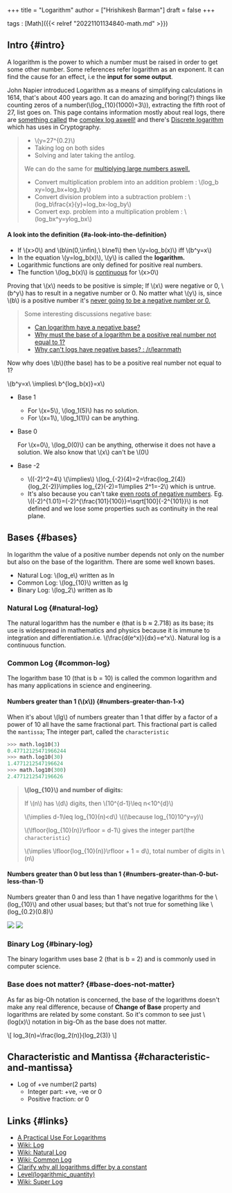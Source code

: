 +++
title = "Logarithm"
author = ["Hrishikesh Barman"]
draft = false
+++

tags
: [Math]({{< relref "20221101134840-math.md" >}})


## Intro {#intro}

A logarithm is the power to which a number must be raised in order to get some other number. Some references refer logarithm as an exponent. It can find the cause for an effect, i.e the **input for some output**.

John Napier introduced Logarithm as a means of simplifying calculations in 1614, that's about 400 years ago. It can do amazing and boring(?) things like counting zeros of a number(\\(log\_{10}(1000)=3\\)), extracting the fifth root of 27, list goes on. This page contains information mostly about real logs, there are [something called](https://en.wikipedia.org/wiki/Multivalued_function) the [complex log aswell!](https://en.wikipedia.org/wiki/Complex_logarithm) and there's [Discrete logarithm](https://en.wikipedia.org/wiki/Discrete_logarithm) which has uses in Cryptography.

> -   \\(y=27^{0.2}\\)
> -   Taking log on both sides
> -   Solving and later taking the antilog.
>
> We can do the same for [multiplying large numbers aswell.](https://qedinsight.wordpress.com/2011/04/22/a-practical-use-for-logarithms-part-2-how-we-multiplied-large-numbers-40-years-ago-and-how-integral-transforms-use-the-same-basic-idea/)
>
> -   Convert multiplication problem into an addition problem : \\(log\_b xy=log\_bx+log\_by\\)
> -   Convert division problem into a subtraction problem : \\(log\_b\frac{x}{y}=log\_bx-log\_by\\)
> -   Convert exp. problem into a multiplication problem : \\(log\_bx^y=ylog\_bx\\)


#### A look into the definition {#a-look-into-the-definition}

-   If \\(x>0\\) and \\(b\in(0,\infin),\ b\ne1\\) then \\(y=log\_b(x)\\) iff \\(b^y=x\\)
-   In the equation \\(y=log\_b(x)\\), \\(y\\) is called the **logarithm.**
-   Logarithmic functions are only defined for positive real numbers.
-   The function \\(log\_b(x)\\) is [continuous](https://math.stackexchange.com/questions/1133697/how-do-i-prove-using-the-definition-that-the-logarithmic-function-is-continuous) for \\(x>0\\)

Proving that \\(x\\) needs to be positive is simple; If \\(x\\) were negative or 0, \\(b^y\\) has to result in a negative number or 0. No matter what \\(y\\) is, since \\(b\\) is a positive number it's [never going to be a negative number or 0.](https://www.youtube.com/watch?v=MuX7T4PM1Mc)

> Some interesting discussions negative base:
>
> -   [Can logarithm have a negative base?](https://socratic.org/questions/can-a-logarithm-have-a-negative-base)
> -   [Why must the base of a logarithm be a positive real number not equal to 1?](https://math.stackexchange.com/questions/690024/why-must-the-base-of-a-logarithm-be-a-positive-real-number-not-equal-to-1)
> -   [Why can't logs have negative bases? : /r/learnmath](https://www.reddit.com/r/learnmath/comments/l948f/why_cant_logs_have_negative_bases/)

Now why does \\(b\\)(the base) has to be a positive real number not equal to 1?

\\(b^y=x\ \implies\ b^{log\_b(x)}=x\\)

<!--list-separator-->

-  Base 1

    -   For \\(x=5\\), \\(log\_1(5)\\) has no solution.
    -   For \\(x=1\\), \\(log\_1(1)\\) can be anything.

<!--list-separator-->

-  Base 0

    For \\(x=0\\), \\(log\_0(0)\\) can be anything, otherwise it does not have a solution. We also know that \\(x\\) can't be \\(0\\)

<!--list-separator-->

-  Base -2

    -   \\((-2)^2=4\\) \\(\implies\\) \\(log\_{-2}(4)=2=\frac{log\_2(4)}{log\_2(-2)}\implies log\_{2}(-2)=1\implies 2^1=-2\\) which is untrue.
    -   It's also because you can't take [even roots of negative numbers](https://en.wikipedia.org/wiki/Nth_root). Eg. \\((-2)^{1.01}=(-2)^{\frac{101}{100}}=\sqrt[100]{-2^{101}}\\) is not defined and we lose some properties such as continuity in the real plane.


## Bases {#bases}

In logarithm the value of a positive number depends not only on the number but also on the base of the logarithm. There are some well known bases.

-   Natural Log: \\(log\_e\\) written as ln
-   Common Log: \\(log\_{10}\\) written as lg
-   Binary Log: \\(log\_2\\) written as lb


### Natural Log {#natural-log}

The natural logarithm has the number e (that is b ≈ 2.718) as its base; its use is widespread in mathematics and physics because it is immune to integration and differentiation.i.e. \\(\frac{d(e^x)}{dx}=e^x\\). Natural log is a continuous function.


### Common Log {#common-log}

The logarithm base 10 (that is b = 10) is called the common logarithm and has many applications in science and engineering.


#### Numbers greater than 1 (\\(x\\)) {#numbers-greater-than-1-x}

When it's about \\(lg\\) of numbers greater than 1 that differ by a factor of a power of 10 all have the same fractional part. This fractional part is called the `mantissa`; The integer part, called the `characteristic`

```python
>>> math.log10(3)
0.47712125471966244
>>> math.log10(30)
1.4771212547196624
>>> math.log10(300)
2.4771212547196626
```

> **\\(log\_{10}\\) and number of digits:**
>
> If \\(n\\) has \\(d\\) digits, then \\(10^{d-1}\leq n<10^{d}\\)
>
> \\(\implies d-1\leq log\_{10}(n)<d\\) \\((\because log\_{10}10^y=y)\\)
>
> \\(\lfloor{log\_{10}(n)}\rfloor = d-1\\) gives the integer part(the `characteristic`)
>
> \\(\implies \lfloor{log\_{10}(n)}\rfloor + 1 = d\\), total number of digits in \\(n\\)


#### Numbers greater than 0 but less than 1 {#numbers-greater-than-0-but-less-than-1}

Numbers greater than 0 and less than 1 have negative logarithms for the \\(log\_{10}\\) and other usual bases; but that's not true for something like \\(log\_{0.2}(0.8)\\)

![](/ox-hugo/difflogplots.png)
![](/ox-hugo/log0.5.png)


### Binary Log {#binary-log}

The binary logarithm uses base 2 (that is b = 2) and is commonly used in computer science.


### Base does not matter? {#base-does-not-matter}

As far as big-Oh notation is concerned, the base of the logarithms doesn't make any real difference, because of **Change of Base** property and logarithms are related by some constant. So it's common to see just \\(log(x)\\) notation in big-Oh as the base does not matter.

\\[
log\_3(n)=\frac{log\_2(n)}{log\_2(3)}
\\]


## Characteristic and Mantissa {#characteristic-and-mantissa}

-   Log of +ve number(2 parts)
    -   Integer part: +ve, -ve or 0
    -   Positive fraction: or 0


## Links {#links}

-   [A Practical Use For Logarithms](https://qedinsight.wordpress.com/2011/04/17/a-practical-use-for-logarithms/)
-   [Wiki: Log](https://en.wikipedia.org/wiki/Logarithm)
-   [Wiki: Natural Log](https://en.wikipedia.org/wiki/Natural_logarithm)
-   [Wiki: Common Log](https://en.wikipedia.org/wiki/Common_logarithm#Mantissa_and_characteristic)
-   [Clarify why all logarithms differ by a constant](https://math.stackexchange.com/questions/14133/clarify-why-all-logarithms-differ-by-a-constant)
-   [Level(logarithmic_quantity)](https://en.wikipedia.org/wiki/Level_(logarithmic_quantity))
-   [Wiki: Super Log](https://en.wikipedia.org/wiki/Super-logarithm)

